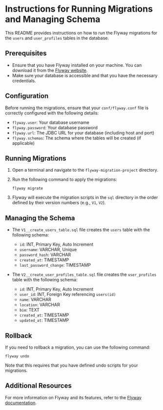 # Instructions for Running Migrations and Managing Schema

This README provides instructions on how to run the Flyway migrations for the `users` and `user_profiles` tables in the database.

## Prerequisites

- Ensure that you have Flyway installed on your machine. You can download it from the [Flyway website](https://flywaydb.org/download/).
- Make sure your database is accessible and that you have the necessary credentials.

## Configuration

Before running the migrations, ensure that your `conf/flyway.conf` file is correctly configured with the following details:

- `flyway.user`: Your database username
- `flyway.password`: Your database password
- `flyway.url`: The JDBC URL for your database (including host and port)
- `flyway.schemas`: The schema where the tables will be created (if applicable)

## Running Migrations

1. Open a terminal and navigate to the `flyway-migration-project` directory.
2. Run the following command to apply the migrations:

   ```
   flyway migrate
   ```

3. Flyway will execute the migration scripts in the `sql` directory in the order defined by their version numbers (e.g., `V1`, `V2`).

## Managing the Schema

- The `V1__create_users_table.sql` file creates the `users` table with the following schema:

  - `id`: INT, Primary Key, Auto Increment
  - `username`: VARCHAR, Unique
  - `password_hash`: VARCHAR
  - `created_at`: TIMESTAMP
  - `last_password_change`: TIMESTAMP

- The `V2__create_user_profiles_table.sql` file creates the `user_profiles` table with the following schema:

  - `id`: INT, Primary Key, Auto Increment
  - `user_id`: INT, Foreign Key referencing `users(id)`
  - `name`: VARCHAR
  - `location`: VARCHAR
  - `bio`: TEXT
  - `created_at`: TIMESTAMP
  - `updated_at`: TIMESTAMP

## Rollback

If you need to rollback a migration, you can use the following command:

```
flyway undo
```

Note that this requires that you have defined undo scripts for your migrations.

## Additional Resources

For more information on Flyway and its features, refer to the [Flyway documentation](https://flywaydb.org/documentation/).